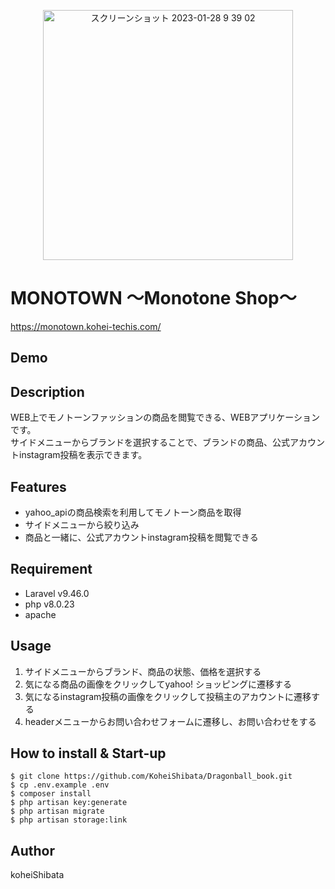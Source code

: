 <p align="center">
<img width="400" alt="スクリーンショット 2023-01-28 9 39 02" src="https://user-images.githubusercontent.com/115211493/224543222-00cde67c-e250-4576-9aa9-8615d3ded752.png">
</p>

# MONOTOWN 〜Monotone Shop〜
https://monotown.kohei-techis.com/

## Demo
<div align="center">
<!-- <video controls src="https://user-images.githubusercontent.com/52269577/215363313-51ea18d2-9b9b-49af-9266-08924c237ebb.mov"></video> -->
</div>

## Description
WEB上でモノトーンファッションの商品を閲覧できる、WEBアプリケーションです。<br>
サイドメニューからブランドを選択することで、ブランドの商品、公式アカウントinstagram投稿を表示できます。<br>

## Features
- yahoo_apiの商品検索を利用してモノトーン商品を取得
- サイドメニューから絞り込み
- 商品と一緒に、公式アカウントinstagram投稿を閲覧できる


## Requirement
- Laravel v9.46.0
- php v8.0.23
- apache

## Usage
1. サイドメニューからブランド、商品の状態、価格を選択する
2. 気になる商品の画像をクリックしてyahoo! ショッピングに遷移する
3. 気になるinstagram投稿の画像をクリックして投稿主のアカウントに遷移する
4. headerメニューからお問い合わせフォームに遷移し、お問い合わせをする


## How to install & Start-up
```
$ git clone https://github.com/KoheiShibata/Dragonball_book.git
$ cp .env.example .env
$ composer install
$ php artisan key:generate
$ php artisan migrate
$ php artisan storage:link
```

## Author
koheiShibata
